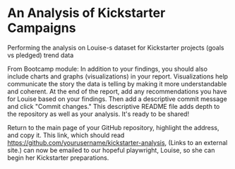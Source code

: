 # An Analysis of Kickstarter Campaigns
Performing the analysis on Louise-s dataset for Kickstarter projects (goals vs pledged) trend data

From Bootcamp module: In addition to your findings, you should also include charts and graphs (visualizations) in your report. Visualizations help communicate the story the data is telling by making it more understandable and coherent. At the end of the report, add any recommendations you have for Louise based on your findings. Then add a descriptive commit message and click "Commit changes." This descriptive README file adds depth to the repository as well as your analysis. It's ready to be shared!

Return to the main page of your GitHub repository, highlight the address, and copy it. This link, which should read https://github.com/yourusername/kickstarter-analysis, (Links to an external site.) can now be emailed to our hopeful playwright, Louise, so she can begin her Kickstarter preparations.

